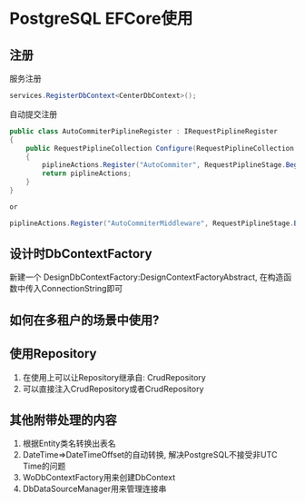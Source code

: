 # PostgreSQL EFCore使用

## 注册

服务注册
```csharp
services.RegisterDbContext<CenterDbContext>();
```

自动提交注册
```csharp
public class AutoCommiterPiplineRegister : IRequestPiplineRegister
{
    public RequestPiplineCollection Configure(RequestPiplineCollection piplineActions, AppBuildContext buildContext)
    {
        piplineActions.Register("AutoCommiter", RequestPiplineStage.BeginOfPipline, app => app.UseMiddleware<AutoCommiterMiddleware>());
        return piplineActions;
    }
}

or

piplineActions.Register("AutoCommiterMiddleware", RequestPiplineStage.BeginOfPipline, app => app.UseMiddleware<AutoCommiterMiddleware>());
```

## 设计时DbContextFactory
新建一个 DesignDbContextFactory:DesignContextFactoryAbstract, 在构造函数中传入ConnectionString即可

## 如何在多租户的场景中使用?

## 使用Repository
1. 在使用上可以让Repository继承自: CrudRepository<TEntity>
1. 可以直接注入CrudRepository或者CrudRepository<TEntity>


## 其他附带处理的内容
1. 根据Entity类名转换出表名
1. DateTime=>DateTimeOffset的自动转换, 解决PostgreSQL不接受非UTC Time的问题
1. WoDbContextFactory用来创建DbContext
1. DbDataSourceManager用来管理连接串
